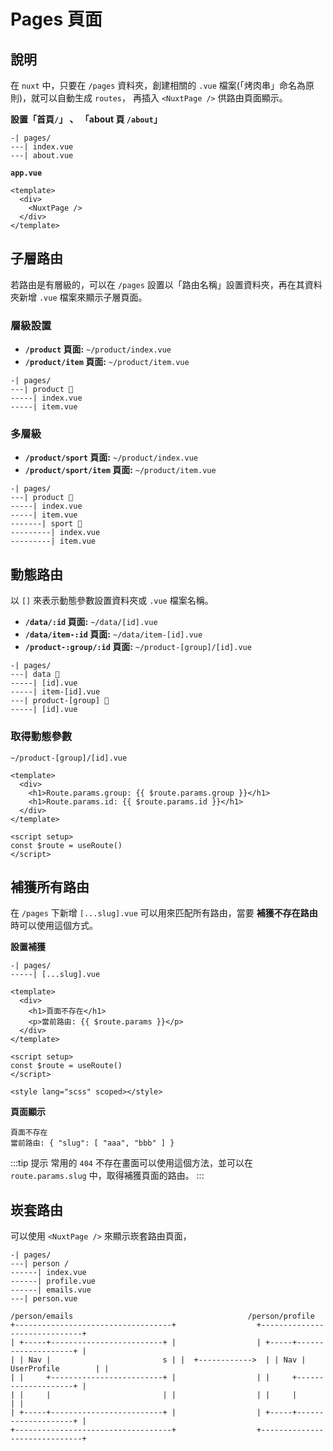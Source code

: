 # Pages 頁面

## 說明

在 `nuxt` 中，只要在 `/pages` 資料夾，創建相關的 `.vue` 檔案(「烤肉串」命名為原則)，就可以自動生成 `routes`，
再插入 `<NuxtPage />` 供路由頁面顯示。

**設置「首頁`/`」 、 「about 頁 `/about`」**

```text
-| pages/
---| index.vue
---| about.vue
```

**`app.vue`**

```vue {3}
<template>
  <div>
    <NuxtPage />
  </div>
</template>
```

## 子層路由

若路由是有層級的，可以在 `/pages` 設置以「路由名稱」設置資料夾，再在其資料夾新增 `.vue` 檔案來顯示子層頁面。

### 層級設置

- **`/product` 頁面:** `~/product/index.vue`
- **`/product/item` 頁面:** `~/product/item.vue`

```text {2-4}
-| pages/
---| product 📂
-----| index.vue
-----| item.vue
```

### 多層級

- **`/product/sport` 頁面:** `~/product/index.vue`
- **`/product/sport/item` 頁面:** `~/product/item.vue`

```text {5-7}
-| pages/
---| product 📂
-----| index.vue
-----| item.vue
-------| sport 📂
---------| index.vue
---------| item.vue
```

## 動態路由

以 `[]` 來表示動態參數設置資料夾或 `.vue` 檔案名稱。

- **`/data/:id` 頁面:** `~/data/[id].vue`
- **`/data/item-:id` 頁面:** `~/data/item-[id].vue`
- **`/product-:group/:id` 頁面:** `~/product-[group]/[id].vue`

```text
-| pages/
---| data 📂
-----| [id].vue
-----| item-[id].vue
---| product-[group] 📂
-----| [id].vue
```

### 取得動態參數

`~/product-[group]/[id].vue`

```vue {3-4}
<template>
  <div>
    <h1>Route.params.group: {{ $route.params.group }}</h1>
    <h1>Route.params.id: {{ $route.params.id }}</h1>
  </div>
</template>

<script setup>
const $route = useRoute()
</script>
```

## 補獲所有路由

在 `/pages` 下新增 `[...slug].vue` 可以用來匹配所有路由，當要 **補獲不存在路由** 時可以使用這個方式。

**設置補獲**

```
-| pages/
-----| [...slug].vue
```

```vue
<template>
  <div>
    <h1>頁面不存在</h1>
    <p>當前路由: {{ $route.params }}</p>
  </div>
</template>

<script setup>
const $route = useRoute()
</script>

<style lang="scss" scoped></style>
```

**頁面顯示**

```
頁面不存在
當前路由: { "slug": [ "aaa", "bbb" ] }
```

:::tip 提示
常用的 `404` 不存在畫面可以使用這個方法，並可以在 `route.params.slug` 中，取得補獲頁面的路由。
:::

## 崁套路由

可以使用 `<NuxtPage />` 來顯示崁套路由頁面，

```
-| pages/
---| person /
------| index.vue
------| profile.vue
------| emails.vue
---| person.vue
```

```
/person/emails                                       /person/profile
+-----------------------------------+                  +------------------------------+
| +-----+-------------------------+ |                  | +-----+--------------------+ |
| | Nav |                         s | |  +------------>  | | Nav | UserProfile        | |
| |     +-------------------------+ |                  | |     +--------------------+ |
| |     |                         | |                  | |     |                    | |
| +-----+-------------------------+ |                  | +-----+--------------------+ |
+-----------------------------------+                  +------------------------------+
```
